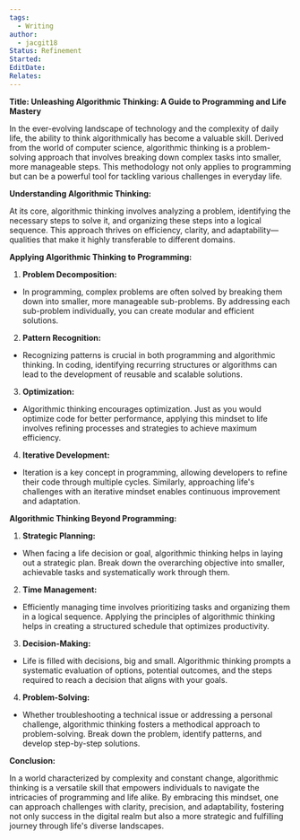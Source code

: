 ```yaml
---
tags:
  - Writing
author:
  - jacgit18
Status: Refinement
Started: 
EditDate: 
Relates:
---
```

**Title: Unleashing Algorithmic Thinking: A Guide to Programming and Life Mastery**  
  
In the ever-evolving landscape of technology and the complexity of daily life, the ability to think algorithmically has become a valuable skill. Derived from the world of computer science, algorithmic thinking is a problem-solving approach that involves breaking down complex tasks into smaller, more manageable steps. This methodology not only applies to programming but can be a powerful tool for tackling various challenges in everyday life.  
  
**Understanding Algorithmic Thinking:**  
  
At its core, algorithmic thinking involves analyzing a problem, identifying the necessary steps to solve it, and organizing these steps into a logical sequence. This approach thrives on efficiency, clarity, and adaptability—qualities that make it highly transferable to different domains.  
  
**Applying Algorithmic Thinking to Programming:**  
  
1. **Problem Decomposition:**  
- In programming, complex problems are often solved by breaking them down into smaller, more manageable sub-problems. By addressing each sub-problem individually, you can create modular and efficient solutions.  
  
2. **Pattern Recognition:**  
- Recognizing patterns is crucial in both programming and algorithmic thinking. In coding, identifying recurring structures or algorithms can lead to the development of reusable and scalable solutions.  
  
3. **Optimization:**  
- Algorithmic thinking encourages optimization. Just as you would optimize code for better performance, applying this mindset to life involves refining processes and strategies to achieve maximum efficiency.  
  
4. **Iterative Development:**  
- Iteration is a key concept in programming, allowing developers to refine their code through multiple cycles. Similarly, approaching life's challenges with an iterative mindset enables continuous improvement and adaptation.  
  
**Algorithmic Thinking Beyond Programming:**  
  
1. **Strategic Planning:**  
- When facing a life decision or goal, algorithmic thinking helps in laying out a strategic plan. Break down the overarching objective into smaller, achievable tasks and systematically work through them.  
  
2. **Time Management:**  
- Efficiently managing time involves prioritizing tasks and organizing them in a logical sequence. Applying the principles of algorithmic thinking helps in creating a structured schedule that optimizes productivity.  
  
3. **Decision-Making:**  
- Life is filled with decisions, big and small. Algorithmic thinking prompts a systematic evaluation of options, potential outcomes, and the steps required to reach a decision that aligns with your goals.  
  
4. **Problem-Solving:**  
- Whether troubleshooting a technical issue or addressing a personal challenge, algorithmic thinking fosters a methodical approach to problem-solving. Break down the problem, identify patterns, and develop step-by-step solutions.  
  
**Conclusion:**  
  
In a world characterized by complexity and constant change, algorithmic thinking is a versatile skill that empowers individuals to navigate the intricacies of programming and life alike. By embracing this mindset, one can approach challenges with clarity, precision, and adaptability, fostering not only success in the digital realm but also a more strategic and fulfilling journey through life's diverse landscapes.